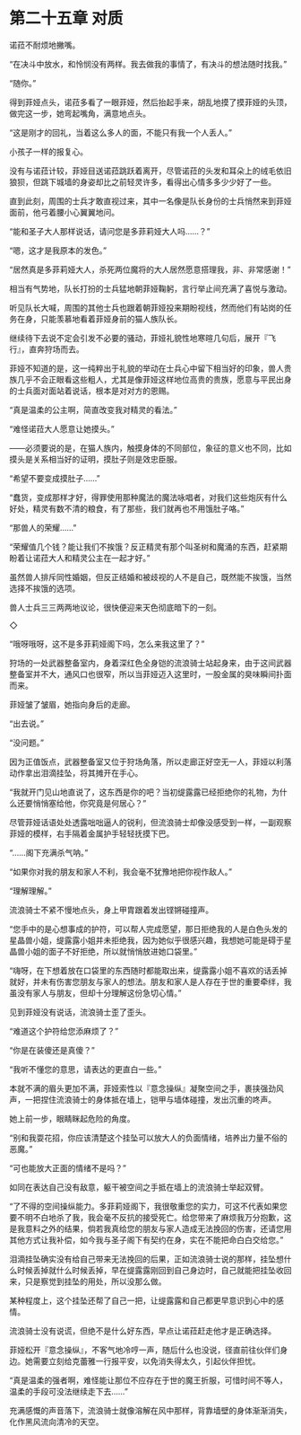 # 第二十五章 对质

诺菈不耐烦地撇嘴。

“在决斗中放水，和怜悯没有两样。我去做我的事情了，有决斗的想法随时找我。”

“随你。”

得到菲娅点头，诺菈多看了一眼菲娅，然后抬起手来，胡乱地摸了摸菲娅的头顶，做完这一步，她弯起嘴角，满意地点头。

“这是刚才的回礼，当着这么多人的面，不能只有我一个人丢人。”

小孩子一样的报复心。

没有与诺菈计较，菲娅目送诺菈跳跃着离开，尽管诺菈的头发和耳朵上的绒毛依旧狼狈，但跳下城墙的身姿却比之前轻灵许多，看得出心情多多少少好了一些。

直到此刻，周围的士兵才敢直视过来，其中一名像是队长身份的士兵悄然来到菲娅面前，他弓着腰小心翼翼地问。

“能和圣子大人那样说话，请问您是多菲莉娅大人吗……？”

“嗯，这才是我原本的发色。”

“居然真是多菲莉娅大人，杀死两位魔将的大人居然愿意搭理我，非、非常感谢！”

相当有气势地，队长打扮的士兵猛地朝菲娅鞠躬，言行举止间充满了喜悦与激动。

听见队长大喊，周围的其他士兵也跟着朝菲娅投来期盼视线，然而他们有站岗的任务在身，只能羡慕地看着菲娅身前的猫人族队长。

继续待下去说不定会引发不必要的骚动，菲娅礼貌性地寒暄几句后，展开『飞行』，直奔狩场而去。

菲娅不知道的是，这一纯粹出于礼貌的举动在士兵心中留下相当好的印象，兽人贵族几乎不会正眼看这些粗人，尤其是像菲娅这样地位高贵的贵族，愿意与平民出身的士兵面对面站着说话，根本是对对方的恩赐。

“真是温柔的公主啊，简直改变我对精灵的看法。”

“难怪诺菈大人愿意让她摸头。”

——必须要说的是，在猫人族内，触摸身体的不同部位，象征的意义也不同，比如摸头是关系相当好的证明，摸肚子则是效忠臣服。

“希望不要变成摸肚子……”

“蠢货，变成那样才好，得罪使用那种魔法的魔法咏唱者，对我们这些炮灰有什么好处，精灵有数不清的粮食，有了那些，我们就再也不用饿肚子咯。”

“那兽人的荣耀……”

“荣耀值几个钱？能让我们不挨饿？反正精灵有那个叫圣树和魔涌的东西，赶紧期盼着让诺菈大人和精灵公主在一起才好。”

虽然兽人排斥同性婚姻，但反正结婚和被歧视的人不是自己，既然能不挨饿，当然选择不挨饿的选项。

兽人士兵三三两两地议论，很快便迎来天色彻底暗下的一刻。

◇

“哦呀哦呀，这不是多菲莉娅阁下吗，怎么来我这里了？”

狩场的一处武器整备室内，身着深红色全身铠的流浪骑士站起身来，由于这间武器整备室并不大，通风口也很窄，所以当菲娅迈入这里时，一股金属的臭味瞬间扑面而来。

菲娅皱了皱眉，她指向身后的走廊。

“出去说。”

“没问题。”

因为正值饭点，武器整备室又位于狩场角落，所以走廊正好空无一人，菲娅以利落动作拿出泪滴挂坠，将其摊开在手心。

“我就开门见山地直说了，这东西是你的吧？当初缇露露已经拒绝你的礼物，为什么还要悄悄塞给他，你究竟是何居心？”

尽管菲娅话语处处透露咄咄逼人的锐利，但流浪骑士却像没感受到一样，一副观察菲娅的模样，右手隔着金属护手轻轻抚摸下巴。

“……阁下充满杀气呐。”

“如果你对我的朋友和家人不利，我会毫不犹豫地把你视作敌人。”

“理解理解。”

流浪骑士不紧不慢地点头，身上甲胄跟着发出铿锵碰撞声。

“您手中的是心想事成的护符，可以帮人完成愿望，那日拒绝我的人是白色头发的星晶兽小姐，缇露露小姐并未拒绝我，因为她似乎很感兴趣，我想她可能是碍于星晶兽小姐的面子不好拒绝，所以就悄悄放进她口袋里。”

“嗨呀，在下想着放在口袋里的东西随时都能取出来，缇露露小姐不喜欢的话丢掉就好，并未有伤害您朋友与家人的想法。朋友和家人是人存在于世的重要牵绊，我虽没有家人与朋友，但却十分理解这份急切心情。”

见到菲娅没有说话，流浪骑士歪了歪头。

“难道这个护符给您添麻烦了？”

“你是在装傻还是真傻？”

“我听不懂您的意思，请表达的更直白一些。”

本就不满的眉头更加不满，菲娅索性以『意念操纵』凝聚空间之手，裹挟强劲风声，一把捏住流浪骑士的身体抵在墙上，铠甲与墙体碰撞，发出沉重的咚声。

她上前一步，眼睛眯起危险的角度。

“别和我耍花招，你应该清楚这个挂坠可以放大人的负面情绪，培养出力量不俗的恶魔。”

“可也能放大正面的情绪不是吗？”

如同在表达自己没有敌意，躯干被空间之手抵在墙上的流浪骑士举起双臂。

“了不得的空间操纵能力。多菲莉娅阁下，我很敬重您的实力，可这不代表如果您要不明不白地杀了我，我会毫不反抗的接受死亡。给您带来了麻烦我万分抱歉，这是我意料之外的结果，倘若我真给您的朋友与家人造成无法挽回的伤害，还请您用其他方式让我补偿，如今我与圣子阁下有契约在身，实在不能把命白白交给您。”

泪滴挂坠确实没有给自己带来无法挽回的后果，正如流浪骑士说的那样，挂坠想什么时候丢掉就什么时候丢掉，早在缇露露刚回到自己身边时，自己就能把挂坠收回来，只是察觉到挂坠的用处，所以没那么做。

某种程度上，这个挂坠还帮了自己一把，让缇露露和自己都更早意识到心中的感情。

流浪骑士没有说谎，但绝不是什么好东西，早点让诺菈赶走他才是正确选择。

菲娅松开『意念操纵』，不客气地冷哼一声，随后什么也没说，径直前往伙伴们身边。她需要立刻给克蕾雅一行报平安，以免消失得太久，引起伙伴担忧。

“真是温柔的强者啊，难怪能让那位不应存在于世的魔王折服，可惜时间不等人，温柔的手段可没法继续走下去……”

充满感慨的声音落下，流浪骑士就像溶解在风中那样，背靠墙壁的身体渐渐消失，化作黑风流向清冷的天空。
